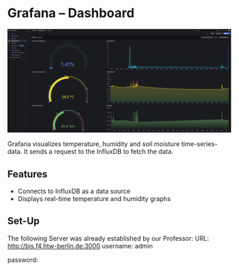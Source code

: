 # Grafana – Dashboard

![Grafana Dashboard](Dashboard_Grafana.png)

Grafana visualizes temperature, humidity and soil moisture time-series-data. It sends a request to the InfluxDB to fetch the data.

## Features

- Connects to InfluxDB as a data source
- Displays real-time temperature and humidity graphs

## Set-Up
The following Server was already established by our Professor:
URL: http://bis.f4.htw-berlin.de:3000
username: admin

password:
